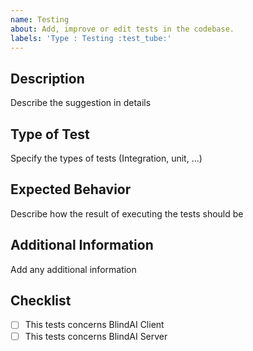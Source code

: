 ```yaml
---
name: Testing
about: Add, improve or edit tests in the codebase.
labels: 'Type : Testing :test_tube:'
---
```


## Description
Describe the suggestion in details

## Type of Test
Specify the types of tests (Integration, unit, ...)

## Expected Behavior
Describe how the result of executing the tests should be

## Additional Information
Add any additional information

## Checklist
- [ ] This tests concerns BlindAI Client
- [ ] This tests concerns BlindAI Server